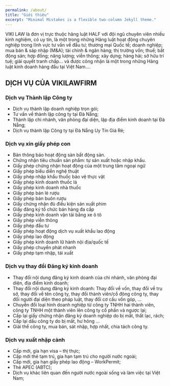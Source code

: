 ```yaml
---
permalink: /about/
title: "Giới thiệu"
excerpt: "Minimal Mistakes is a flexible two-column Jekyll theme."
---
```


VIKI LAW  là đơn vị trực thuộc hãng luật HALF với đội ngũ chuyên viên nhiều kinh nghiệm, có uy tín, là một trong những Hãng luật hoạt động chuyên nghiệp trong lĩnh vực tư vấn về đầu tư; thương mại Quốc tế; doanh nghiệp; mua bán & sáp nhập (M&A); tài chính & ngân hàng; thị trường vốn; thuế; bất động sản; hợp đồng; năng lượng; viễn thông; xây dựng; hàng hải; sở hữu trí tuệ; giải quyết tranh chấp… và được công nhận là một trong những Hãng luật kinh doanh hàng đầu tại Việt Nam.…

## DỊCH VỤ CỦA VIKILAWFIRM

### Dịch vụ Thành lập Công ty
- Dịch vụ thành lập doanh nghiệp trọn gói;
- Tư vấn về thành lập công ty tại Đà Nẵng;
- Thành lập chi nhánh, văn phòng đại diện, lập địa điểm kinh doanh tại Đà Nẵng;
- Dịch vụ thành lập Công ty tại Đà Nẵng Uy Tín Giá Rẻ;

### Dịch vụ xin giấy phép con 
- Bản thông báo hoạt động sàn bất động sản.
- Chứng nhận tiêu chuẩn sản phẩm: tự sản xuất hoặc nhập khẩu.
- Giấy phép chứng nhận hoạt động của một trung tâm ngoại ngữ
- Giấy phép biểu diễn nghệ thuật
- Giấy phép nhập khẩu thuốc bảo vệ thực vật
- Giấy phép kinh doanh thuốc lá
- Giấy phép kinh doanh nhà thuốc
- Giấy phép bán lẻ rượu
- Giấy phép bán buôn rượu
- Giấy chứng nhận đủ điều kiện sản xuất phim
- Giấy đăng ký tổ chức bán hàng đa cấp
- Giấy phép kinh doanh vận tải bằng xe ô tô
- Giấy phép viễn thông
- Giấy phép đầu tư
- Giấy phép hoạt động dịch vụ xuất khẩu lao động
- Giấy phép lao động
- Giấy phép kinh doanh lữ hành nội địa/quốc tế
- Giấy phép chuyển phát nhanh
- Giấy phép tạm nhập, tái xuất

### Dịch vụ thay đổi Đăng ký kinh doanh
- Thay đổi nội dung đăng ký kinh doanh của chi nhánh, văn phòng đại diện, địa điểm kinh doanh;
- Thay đổi nội dung đăng ký kinh doanh: Thay đổi về vốn, thay đổi về trụ sở, thay đổi về tên công ty, thay đổi thành viên/cổ đông công ty, thay đổi người đại diện theo pháp luật, thay đổi cơ cấu vốn góp, …
- Chuyển đổi loại hình doanh nghiệp từ công ty TNHH hai thành viên, công ty TNHH một thành viên lên công ty cổ phần và ngược lại;
- Cấp lại giấy chứng nhận đăng ký doanh nghiệp do bị mất, thất lạc, rách;
- Cấp lại dấu công ty do bị mất, hư hỏng …
- Giải thể công ty, mua bán, sát nhập, hợp nhất, chia tách công ty.

###  Dịch vụ xuất nhập cảnh
- Cấp mới, gia hạn visa – thị thực;
- Cấp mới thẻ tạm trú, gia hạn tạm trú cho người nước ngoài;
- Cấp mới, gia hạn giấy phép lao động – WorkPermit;
- Thẻ APEC (ABTC);
- Dịch vụ khác liên quan đến người nước ngoài sống và làm việc tại Việt Nam;

